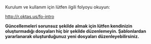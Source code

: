Kurulum ve kullanım için lütfen ilgili folyoyu okuyun:

http://r.oktas.us/fo-intro

**Güncellemeleri sorunsuz şekilde almak için lütfen kendinizin oluşturmadığı
dosyaları hiç bir şekilde düzenlemeyin.  Şablonlardan yararlanarak
oluşturduğunuz yeni dosyaları düzenleyebilirsiniz.**
